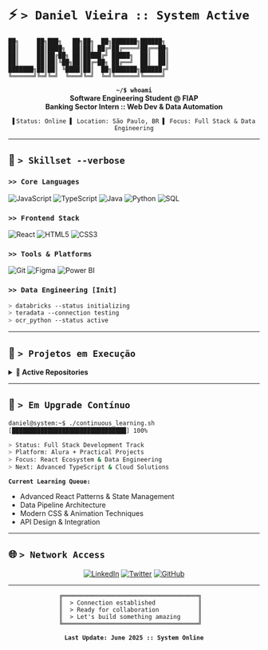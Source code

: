 # ⚡️ `> Daniel Vieira :: System Active`

```
██╗     ██╗███╗   ██╗██╗  ██╗███████╗██████╗ 
██║     ██║████╗  ██║██║ ██╔╝██╔════╝██╔══██╗
██║     ██║██╔██╗ ██║█████╔╝ █████╗  ██║  ██║
██║     ██║██║╚██╗██║██╔═██╗ ██╔══╝  ██║  ██║
███████╗██║██║ ╚████║██║  ██╗███████╗██████╔╝
╚══════╝╚═╝╚═╝  ╚═══╝╚═╝  ╚═╝╚══════╝╚═════╝ 
```

<div align="center">

**`~/$ whoami`**  
**Software Engineering Student @ FIAP**  
**Banking Sector Intern :: Web Dev & Data Automation**  

`▌Status: Online ▌ Location: São Paulo, BR ▌ Focus: Full Stack & Data Engineering`

</div>

---

## 🧠 `> Skillset --verbose`

<div align="left">

### `>> Core Languages`
![JavaScript](https://img.shields.io/badge/JavaScript-323330?style=for-the-badge&logo=javascript&logoColor=F7DF1E)
![TypeScript](https://img.shields.io/badge/TypeScript-007ACC?style=for-the-badge&logo=typescript&logoColor=white)
![Java](https://img.shields.io/badge/Java-ED8B00?style=for-the-badge&logo=openjdk&logoColor=white)
![Python](https://img.shields.io/badge/Python-3776AB?style=for-the-badge&logo=python&logoColor=white)
![SQL](https://img.shields.io/badge/SQL-336791?style=for-the-badge&logo=postgresql&logoColor=white)

### `>> Frontend Stack`
![React](https://img.shields.io/badge/React-20232A?style=for-the-badge&logo=react&logoColor=61DAFB)
![HTML5](https://img.shields.io/badge/HTML5-E34F26?style=for-the-badge&logo=html5&logoColor=white)
![CSS3](https://img.shields.io/badge/CSS3-1572B6?style=for-the-badge&logo=css3&logoColor=white)

### `>> Tools & Platforms`
![Git](https://img.shields.io/badge/Git-F05032?style=for-the-badge&logo=git&logoColor=white)
![Figma](https://img.shields.io/badge/Figma-F24E1E?style=for-the-badge&logo=figma&logoColor=white)
![Power BI](https://img.shields.io/badge/Power_BI-F2C811?style=for-the-badge&logo=powerbi&logoColor=black)

### `>> Data Engineering [Init]`
```bash
> databricks --status initializing
> teradata --connection testing
> ocr_python --status active
```

</div>

---

## 🚀 `> Projetos em Execução`

<details>
<summary><strong>📂 Active Repositories</strong></summary>

```
▸ Exploring development portfolio...
▸ Building automation solutions...
▸ Crafting user interfaces...
```

**`➤ Principais Focos:`**
- **Sistema de Upload/Análise** – Processamento automatizado de documentos
- **OCR Automation** – Extração e tratamento de dados com Python
- **UI Prototypes** – Interfaces responsivas baseadas em Figma + React
- **Banking Solutions** – Automações para setor financeiro

</details>

---

## 🧪 `> Em Upgrade Contínuo`

```bash
daniel@system:~$ ./continuous_learning.sh
[████████████████████████████████] 100%

> Status: Full Stack Development Track
> Platform: Alura + Practical Projects
> Focus: React Ecosystem & Data Engineering
> Next: Advanced TypeScript & Cloud Solutions
```

**`Current Learning Queue:`**
- Advanced React Patterns & State Management
- Data Pipeline Architecture
- Modern CSS & Animation Techniques
- API Design & Integration

---

## 🌐 `> Network Access`

<div align="center">

[![LinkedIn](https://img.shields.io/badge/LinkedIn-0077B5?style=for-the-badge&logo=linkedin&logoColor=white)](https://www.linkedin.com/in/daniel-vieira-novais-3a644a148/)
[![Twitter](https://img.shields.io/badge/X-000000?style=for-the-badge&logo=x&logoColor=white)](https://x.com/Vulg0zk)
[![GitHub](https://img.shields.io/badge/GitHub-100000?style=for-the-badge&logo=github&logoColor=white)](https://github.com/FlyingHigh520741)

</div>

---

<div align="center">

```
╔══════════════════════════════════════╗  
║  > Connection established            ║  
║  > Ready for collaboration           ║  
║  > Let's build something amazing     ║  
╚══════════════════════════════════════╝  
```

**`Last Update: June 2025 :: System Online`**

</div>

